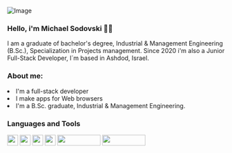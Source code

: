![Image](https://i.ibb.co/wWF6C2p/Welcome-To-My-Life-Facebook-Cover-Photo.png) 

### Hello, i'm Michael Sodovski 💪😎

I am a graduate of bachelor's degree, Industrial & Management Engineering (B.Sc.), Specialization in Projects management.
Since 2020 i'm also a Junior Full-Stack Developer, I´m based in Ashdod, Israel.

<h3> About me: </h3>
<li> I'm a full-stack developer
<li> I make apps for Web browsers
<li> I'm a B.Sc. graduate, Industrial & Management Engineering.

<h3>  Languages and Tools </h3>
<img src="https://miro.medium.com/max/816/1*TpbxEQy4ckB-g31PwUQPlg.png" width="25" height="25"/>
<img src="https://upload.wikimedia.org/wikipedia/commons/thumb/9/99/Unofficial_JavaScript_logo_2.svg/1024px-Unofficial_JavaScript_logo_2.svg.png" width="25" height="25"/>
<img src="https://seeklogo.com/images/A/angular-logo-B76B1CDE98-seeklogo.com.png" width="25" height="25"/>
<img src="https://upload.wikimedia.org/wikipedia/commons/thumb/e/ee/.NET_Core_Logo.svg/1200px-.NET_Core_Logo.svg.png" width="25" height="25/>

<h3> Find me elsewhere 🌎 </h3>
<br><br>
<a href="https://www.linkedin.com/in/michael-sodovski-2563a31a0/">
  <img src="https://asougidigital.com/service/img/publicidad-linkedin/linkedin-logo.png" width="100" height="25"/>
</a>
<a href="https://www.facebook.com/michael.svanidze/">
  <img src="https://upload.wikimedia.org/wikipedia/commons/thumb/7/7c/Facebook_New_Logo_%282015%29.svg/768px-Facebook_New_Logo_%282015%29.svg.png" width="100" height="25" />
</a>

